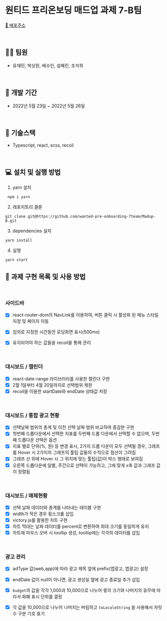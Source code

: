 # 원티드 프리온보딩 매드업 과제 7-B팀

[🎉 배포주소](https://sprightly-crisp-7c42c1.netlify.app)<br />

<br />

## 👯‍♂️ **팀원**

- 유재민, 박상원, 배수인, 설혜린, 조석희

<br />

## 📅 **개발 기간**

- 2022년 5월 23일 ~ 2022년 5월 26일

<br />

## 🔧 **기술스택**

- Typescript, react, scss, recoil <br />

<br />

## **💻 설치 및 실행 방법**

1. yarn 설치

```
 npm i yarn
```

2. 레포지토리 클론

```
git clone git@https://github.com/wanted-pre-onboarding-7team/Madup-B.git
```

3. dependencies 설치

```
yarn install
```

4. 실행

```
yarn start
```

## 📒 **과제 구현 목록 및 사용 방법**

<br />

### **사이드바**

- [x] react-router-dom의 NavLink를 이용하여, 버튼 클릭 시 활성화 된 메뉴 스타일 지정 및 페이지 이동

- [x] 임의로 지정한 시간동안 로딩화면 표시(500ms)

- [x] 유지되어야 하는 값들을 recoil을 통해 관리

<br />

### **대시보드 / 캘린더**

- [x] react-date-range 라이브러리를 사용한 캘린더 구현
- [x] 2월 1일부터 4월 20일까지로 선택범위 제한
- [x] recoil을 이용한 startDate와 endDate 상태값 저장

<br />

### **대시보드 / 통합 광고 현황**

- [x] 선택날짜 범위의 총계 및 이전 선택 날짜 범위 비교하여 증감분 구현
- [x] 첫번째 드롭다운에서 선택한 지표를 두번째 드롭 다운에서 선택할 수 없으며, 두번째 드롭다운 선택은 옵션
- [x] 지표 별로 단위(%, 원) 등 변경 표시, 2가지 드롭 다운이 모두 선택될 경우, 그래프를 Hover 시 2가지의 그래프의 툴팁 값들의 수직으로 점선이 그려짐
- [x] 그래프 선 위에 Hover 시 그 위치에 맞는 툴팁(값)이 박스 행태로 보여짐
- [x] 오른쪽 드롭다운에 일별, 주간으로 선택이 가능하고, 그에 맞게 x축 값과 그래프 값이 정렬됨

<br />

### **대시보드 / 매체현황**

- [x] 선택 날짜 데이터와 총계를 나타내는 테이블 구현
- [x] width가 작은 경우 횡스크롤 삽입
- [x] victory.js를 활용한 차트 구현
- [x] 차트 막대는 날짜 데이터를 percent로 변환하여 최대 크기를 동일하게 유지
- [x] 차트에 마우스 오버 시 tooltip 생성, tooltip에는 각각의 데이터를 삽입

<br />

### **광고 관리**

- [x] adType 값(web,app)에 따라 광고 제목 앞에 prefix(앱광고, 앱광고) 설정

- [x] endDate 값이 null이 아니면, 광고 생성일 옆에 광고 종료일 추가 삽입

- [x] `budget`의 값을 각각 1,000과 10,000으로 나누어 몫의 크기와 나머지의 유무에 따라서 화폐 표시 단위를 결정
- [x] 각 값을 10,000으로 나누어 나머지는 버림하고 `toLocaleString` 을 사용해서 자릿수 구분 기호 표기

<br />
